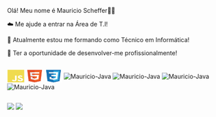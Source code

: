 Olá! Meu nome é Mauricio Scheffer👋😎

☁️ Me ajude a entrar na Área de T.I! <p>
📘 Atualmente estou me formando como Técnico em Informática! <p>
💬 Ter a oportunidade de desenvolver-me profissionalmente!

<div style="display: inline_block"><br>
  <img align="center" alt="Mauricio-Js" height="30" width="40" src="https://raw.githubusercontent.com/devicons/devicon/master/icons/javascript/javascript-plain.svg">
  <img align="center" alt="Mauricio-HTML" height="30" width="40" src="https://raw.githubusercontent.com/devicons/devicon/master/icons/html5/html5-original.svg">
  <img align="center" alt="Mauricio-CSS" height="30" width="40" src="https://raw.githubusercontent.com/devicons/devicon/master/icons/css3/css3-original.svg">
  <img align="center" alt="Mauricio-Java" height="30" width="40" src="https://cdn.jsdelivr.net/gh/devicons/devicon/icons/java/java-original-wordmark.svg" />
  <img align="center" alt="Mauricio-Java" height="30" width="40" src="https://cdn.jsdelivr.net/gh/devicons/devicon@latest/icons/androidstudio/androidstudio-original.svg" />     
  <img align="center" alt="Mauricio-Java" height="30" width="40" src="https://cdn.jsdelivr.net/gh/devicons/devicon@latest/icons/react/react-original.svg" />
  <img align="center" alt="Mauricio-Java" height="30" width="40" src="https://cdn.jsdelivr.net/gh/devicons/devicon@latest/icons/typescript/typescript-original.svg" />
</div>
  
  ##
 
<div> 
  <a href="https://instagram.com/mau_s.s" target="_blank"><img src="https://img.shields.io/badge/-Instagram-%23E4405F?style=for-the-badge&logo=instagram&logoColor=white" target="_blank"></a>
  <a href="https://linkedin.com/in/maurício-scheffer-silveira-95b972279" target="_blank"><img src="https://img.shields.io/badge/-LinkedIn-%230077B5?style=for-the-badge&logo=linkedin&logoColor=white" target="_blank"></a> 
  
</div>
